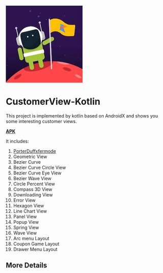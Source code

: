 ![Customer View!](/app/src/main/res/drawable/kotlin_animation.jpg "Customer View")

# CustomerView-Kotlin

This project is implemented by kotlin based on AndroidX and shows you some interesting customer views. 



**[APK](/app-debug.apk)**

It includes:

1. [PorterDuffxfermode](/app/src/main/java/com/jay/kotlin/customerview/geometric/PorterDuffXferMode.kt)
2. Geometric View
3. Bezier Curve
4. Bezier Curve Circle View
5. Bezier Curve Eye View
6. Bezier Wave View
7. Circle Percent View
8. Compass 3D View
9. Downloading View
10. Error View
11. Hexagon View
12. Line Chart View
13. Panel View
14. Popup View
15. Spring View
16. Wave View
17. Arc menu Layout
18. Coupon Game Layout
19. Drawer Menu Layout



## More Details

